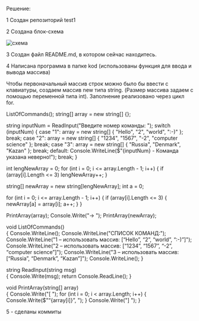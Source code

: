 Решение:

1  Создан репозиторий test1

2 Создана блок-схема 

![схема](https://github.com/marika2807/test1/assets/144375982/f31dbced-f008-4d55-b955-032242862056)


3 Создан файл README.md, в котором сейчас находитесь.

4 Написана программа в папке kod (использованы функция для ввода и вывода массива)

 Чтобы первоначальный массив строк можно было бы ввести с клавиатуры, создаем массив new типа string. (Размер массива задаем с помощью переменной типа int). Заполнение реализовано через цикл for. 
 

ListOfCommands();
string[] array = new string[] {};

string inputNum = ReadInput("Введите номер команды: ");
switch (inputNum)
{
    case "1":
        array = new string[] { "Hello", "2", "world", ":-)" };
        break;
    case "2":
        array = new string[] { "1234", "1567", "-2", "computer science" };
        break;
    case "3":
        array = new string[] { "Russia", "Denmark", "Kazan" };
        break;
    default:
        Console.WriteLine($"{inputNum} - Команда указана неверно!");
        break;
}


int lengNewArray = 0;
for (int i = 0; i <= array.Length - 1; i++)
{
    if (array[i].Length <= 3) lengNewArray++;
}

string[] newArray = new string[lengNewArray];
int a = 0;

for (int i = 0; i <= array.Length - 1; i++)
{
    if (array[i].Length <= 3)
    {
        newArray[a] = array[i];
        a++;
    }
}

PrintArray(array);
Console.Write("→ ");
PrintArray(newArray);

void ListOfCommands()    
{
    Console.WriteLine();
    Console.WriteLine("СПИСОК КОМАНД:");
    Console.WriteLine("1 – использовать массив: [“Hello”, “2”, “world”, “:-)”]");
    Console.WriteLine("2 – использовать массив: [“1234”, “1567”, “-2”, “computer science”]");
    Console.WriteLine("3 – использовать массив: [“Russia”, “Denmark”, “Kazan”]");
    Console.WriteLine();
}

string ReadInput(string msg)  
{
    Console.Write(msg);
    return Console.ReadLine();
}

void PrintArray(string[] array)  
{
    Console.Write("[ ");
    for (int i = 0; i < array.Length; i++)
    {
        Console.Write($"“{array[i]}”, ");
    }
    Console.Write("] ");
}

5 -  cделаны коммиты 
